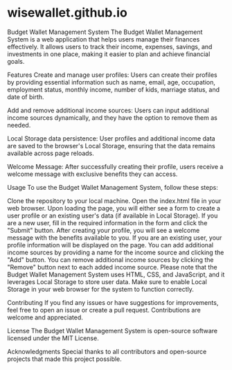# wisewallet.github.io
Budget Wallet Management System
The Budget Wallet Management System is a web application that helps users manage their finances effectively. It allows users to track their income, expenses, savings, and investments in one place, making it easier to plan and achieve financial goals.

Features
Create and manage user profiles: Users can create their profiles by providing essential information such as name, email, age, occupation, employment status, monthly income, number of kids, marriage status, and date of birth.

Add and remove additional income sources: Users can input additional income sources dynamically, and they have the option to remove them as needed.

Local Storage data persistence: User profiles and additional income data are saved to the browser's Local Storage, ensuring that the data remains available across page reloads.

Welcome Message: After successfully creating their profile, users receive a welcome message with exclusive benefits they can access.

Usage
To use the Budget Wallet Management System, follow these steps:

Clone the repository to your local machine.
Open the index.html file in your web browser.
Upon loading the page, you will either see a form to create a user profile or an existing user's data (if available in Local Storage).
If you are a new user, fill in the required information in the form and click the "Submit" button.
After creating your profile, you will see a welcome message with the benefits available to you.
If you are an existing user, your profile information will be displayed on the page.
You can add additional income sources by providing a name for the income source and clicking the "Add" button.
You can remove additional income sources by clicking the "Remove" button next to each added income source.
Please note that the Budget Wallet Management System uses HTML, CSS, and JavaScript, and it leverages Local Storage to store user data. Make sure to enable Local Storage in your web browser for the system to function correctly.

Contributing
If you find any issues or have suggestions for improvements, feel free to open an issue or create a pull request. Contributions are welcome and appreciated.

License
The Budget Wallet Management System is open-source software licensed under the MIT License.

Acknowledgments
Special thanks to all contributors and open-source projects that made this project possible.
